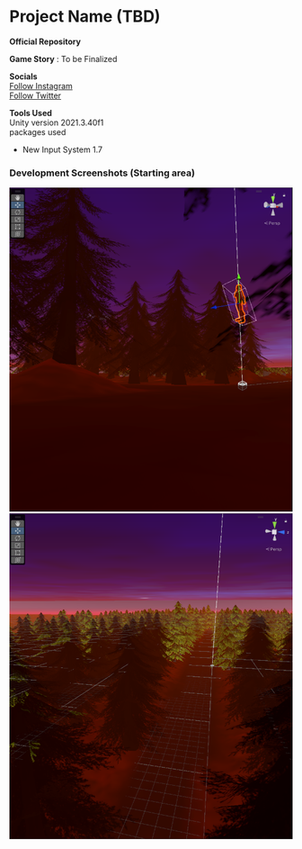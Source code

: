 # Project Name (TBD)

**Official Repository**

**Game Story** : To be Finalized

**Socials** <br>
[Follow Instagram](https://www.instagram.com/ShadowStrikeGames) <br>
[Follow Twitter](https://x.com/Shadow___Strike) <br>

**Tools Used** <br>
Unity version 2021.3.40f1 <br>
packages used
<ul>
<li>New Input System 1.7
</ul>

### Development Screenshots (Starting area)

![Environment 2](media/Env%202.png)
![Environment](media/Env.png)

